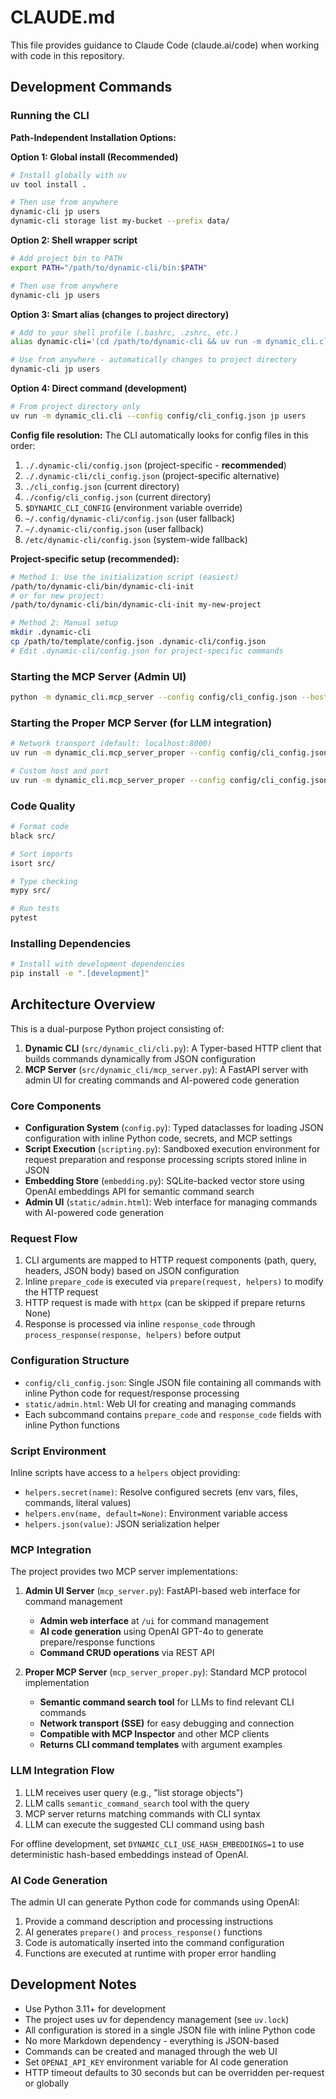 # CLAUDE.md

This file provides guidance to Claude Code (claude.ai/code) when working with code in this repository.

## Development Commands

### Running the CLI

**Path-Independent Installation Options:**

**Option 1: Global install (Recommended)**
```bash
# Install globally with uv
uv tool install .

# Then use from anywhere
dynamic-cli jp users
dynamic-cli storage list my-bucket --prefix data/
```

**Option 2: Shell wrapper script**
```bash
# Add project bin to PATH
export PATH="/path/to/dynamic-cli/bin:$PATH"

# Then use from anywhere
dynamic-cli jp users
```

**Option 3: Smart alias (changes to project directory)**
```bash
# Add to your shell profile (.bashrc, .zshrc, etc.)
alias dynamic-cli='(cd /path/to/dynamic-cli && uv run -m dynamic_cli.cli --config config/cli_config.json)'

# Use from anywhere - automatically changes to project directory
dynamic-cli jp users
```

**Option 4: Direct command (development)**
```bash
# From project directory only
uv run -m dynamic_cli.cli --config config/cli_config.json jp users
```

**Config file resolution:**
The CLI automatically looks for config files in this order:
1. `./.dynamic-cli/config.json` (project-specific - **recommended**)
2. `./.dynamic-cli/cli_config.json` (project-specific alternative)
3. `./cli_config.json` (current directory)
4. `./config/cli_config.json` (current directory)
5. `$DYNAMIC_CLI_CONFIG` (environment variable override)
6. `~/.config/dynamic-cli/config.json` (user fallback)
7. `~/.dynamic-cli/config.json` (user fallback)
8. `/etc/dynamic-cli/config.json` (system-wide fallback)

**Project-specific setup (recommended):**
```bash
# Method 1: Use the initialization script (easiest)
/path/to/dynamic-cli/bin/dynamic-cli-init
# or for new project:
/path/to/dynamic-cli/bin/dynamic-cli-init my-new-project

# Method 2: Manual setup
mkdir .dynamic-cli
cp /path/to/template/config.json .dynamic-cli/config.json
# Edit .dynamic-cli/config.json for project-specific commands
```

### Starting the MCP Server (Admin UI)
```bash
python -m dynamic_cli.mcp_server --config config/cli_config.json --host 0.0.0.0 --port 8765
```

### Starting the Proper MCP Server (for LLM integration)
```bash
# Network transport (default: localhost:8000)
uv run -m dynamic_cli.mcp_server_proper --config config/cli_config.json

# Custom host and port
uv run -m dynamic_cli.mcp_server_proper --config config/cli_config.json --host 0.0.0.0 --port 8001
```

### Code Quality
```bash
# Format code
black src/

# Sort imports
isort src/

# Type checking
mypy src/

# Run tests
pytest
```

### Installing Dependencies
```bash
# Install with development dependencies
pip install -e ".[development]"
```

## Architecture Overview

This is a dual-purpose Python project consisting of:

1. **Dynamic CLI** (`src/dynamic_cli/cli.py`): A Typer-based HTTP client that builds commands dynamically from JSON configuration
2. **MCP Server** (`src/dynamic_cli/mcp_server.py`): A FastAPI server with admin UI for creating commands and AI-powered code generation

### Core Components

- **Configuration System** (`config.py`): Typed dataclasses for loading JSON configuration with inline Python code, secrets, and MCP settings
- **Script Execution** (`scripting.py`): Sandboxed execution environment for request preparation and response processing scripts stored inline in JSON
- **Embedding Store** (`embedding.py`): SQLite-backed vector store using OpenAI embeddings API for semantic command search
- **Admin UI** (`static/admin.html`): Web interface for managing commands with AI-powered code generation

### Request Flow

1. CLI arguments are mapped to HTTP request components (path, query, headers, JSON body) based on JSON configuration
2. Inline `prepare_code` is executed via `prepare(request, helpers)` to modify the HTTP request
3. HTTP request is made with `httpx` (can be skipped if prepare returns None)
4. Response is processed via inline `response_code` through `process_response(response, helpers)` before output

### Configuration Structure

- `config/cli_config.json`: Single JSON file containing all commands with inline Python code for request/response processing
- `static/admin.html`: Web UI for creating and managing commands
- Each subcommand contains `prepare_code` and `response_code` fields with inline Python functions

### Script Environment

Inline scripts have access to a `helpers` object providing:
- `helpers.secret(name)`: Resolve configured secrets (env vars, files, commands, literal values)
- `helpers.env(name, default=None)`: Environment variable access
- `helpers.json(value)`: JSON serialization helper

### MCP Integration

The project provides two MCP server implementations:

1. **Admin UI Server** (`mcp_server.py`): FastAPI-based web interface for command management
   - **Admin web interface** at `/ui` for command management  
   - **AI code generation** using OpenAI GPT-4o to generate prepare/response functions
   - **Command CRUD operations** via REST API

2. **Proper MCP Server** (`mcp_server_proper.py`): Standard MCP protocol implementation
   - **Semantic command search tool** for LLMs to find relevant CLI commands
   - **Network transport (SSE)** for easy debugging and connection
   - **Compatible with MCP Inspector** and other MCP clients
   - **Returns CLI command templates** with argument examples

### LLM Integration Flow

1. LLM receives user query (e.g., "list storage objects")
2. LLM calls `semantic_command_search` tool with the query
3. MCP server returns matching commands with CLI syntax
4. LLM can execute the suggested CLI command using bash

For offline development, set `DYNAMIC_CLI_USE_HASH_EMBEDDINGS=1` to use deterministic hash-based embeddings instead of OpenAI.

### AI Code Generation

The admin UI can generate Python code for commands using OpenAI:
1. Provide a command description and processing instructions
2. AI generates `prepare()` and `process_response()` functions
3. Code is automatically inserted into the command configuration
4. Functions are executed at runtime with proper error handling

## Development Notes

- Use Python 3.11+ for development
- The project uses uv for dependency management (see `uv.lock`)
- All configuration is stored in a single JSON file with inline Python code
- No more Markdown dependency - everything is JSON-based
- Commands can be created and managed through the web UI
- Set `OPENAI_API_KEY` environment variable for AI code generation
- HTTP timeout defaults to 30 seconds but can be overridden per-request or globally